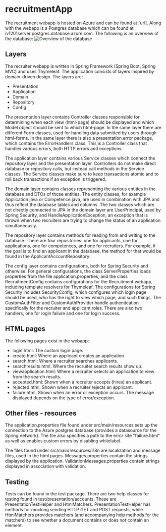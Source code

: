 ﻿# recruitmentApp
The recruitment webapp is hosted on Azure and can be found at [url]. Along with the webapp is a Postgres database which can be found at iv1201server.postgres.database.azure.com.
The following is an overview of the database:
![Overview of the database](https://github.com/dwyer95/recruitmentApp/blob/main/RecruitmentAppDBimage.jpg)

## Layers
The recruiter webapp is written in Spring Framework (Spring Boot, Spring MVC) and uses Thymeleaf.
The application consists of layers inspired by domain-driven design. The layers are:
-	Presentation
-	Application
-	Domain
-	Repository
-	Config 
	
The presentation layer contains Controller classes responsible for determining when each view (html-page) should be displayed and which Model object should be sent to which html-page. In the same layer there are different Form classes, used for handling data submitted by users through html-forms. In the same layer there is also a presentation.error package, which contains the ErrorHandlers class. This is a Controller class that handles various errors, both HTTP errors and exceptions.

The application layer contains various Service classes which connect the repository layer and the presentation layer. Controllers do not make direct database or repository calls, but instead call methods in the Service classes. The Service classes make sure to keep transactions atomic and to roll back transactions if an exception is triggered.

The domain layer contains classes representing the various entities in the database and DTOs of those entities. The entity classes, for example Application.java or Competence.java, are used in combination with JPA and thus reflect the database tables and columns. The two classes which are not directly connected to JPA in the domain layer are UserPrincipal, used by Spring Security, and HandleApplicationException, an exception that is thrown when two recruiters are trying to change the status of an application simultaneously.

The repository layer contains methods for reading from and writing to the database. There are four repositories: one for applicants, one for applications, one for competences, and one for recruiters. For example, if the goal is to find an applicant in the database, the method for that would be found in the ApplicantAccountRepository.

The config layer contains configurations, both for Spring Security and otherwise. For general configurations, the class ServerProperties loads properties from the file application.properties, and the class RecruitmentConfig contains configurations for the Recruitment webapp, including template resolvers for Thymeleaf. The configurations for Spring Security includes SecurityConfig, which configures which login page should be used, who has the right to view which page, and such things. The CustomAuthFilter and CustomAuthProvider handle authentication specifically for the recruiter and applicant roles. There are also two handlers, one for login failure and one for login success.

## HTML pages
The following pages exist in the webapp:
-	login.html: The custom login page.
-	create.html: Where an applicant creates an application
-	search.html: Where a recruiter searches applicants.
-	searchresults.html: Where the recruiter search results show up.
-	viewapplication.html: Where a recruiter selects an application to view from the search results.
-	accepted.html: Shown when a recruiter accepts (hires) an applicant.
-	rejected.html: Shown when a recruiter rejects an applicant.
-	failure.html: Shown when an error or exception occurs. The message displayed depends on the type of error/exception.

## Other files - resources
The application.properties file found under src/main/resources sets up the connection to the Azure postgres database (provides a datasource for the Spring network). The file also specifies a path to the error site "failure.html" as well as enables custom errors by disabling whitelabel.

The files found under src/main/resources/i18n are localization and message files, used in the html pages. Messages.properties contain the strings displayed by the application. ValidationMessages.properties contain strings displayed in association with validation.

## Testing
Tests can be found in the test package. There are two help classes for testing found in test/presentation/accounts. These are PresentationTestHelper and HtmlMatchers. PresentationTestHelper has methods for mocking sending HTTP GET and POST requests, while HtmlMatchers provides matchers (and accompanying help methods for the matchers) to see whether a document contains or does not contain an element. 



